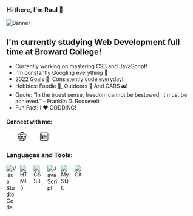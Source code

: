 
### Hi there, I'm Raul 👋
![Banner](/img/git-banner1.png=100x20 "banner" )
## I'm currently studying Web Development full time at Broward College!
- Currently working on mastering CSS and JavaScript!
- I'm constantly Googling everything 🤣
- 2022 Goals 🥅: Consistently code everyday!
- Hobbies: Foodie 🍕, Outdoors 🍃 And CARS 🚘!
- Quote: “In the truest sense, freedom cannot be bestowed; it must be achieved.” - Franklin D. Roosevelt
- Fun Fact: I ❤️ CODDING!


#### Connect with me: 

<!-- WEBSITE -->
<!-- LINKED IN -->
<!-- GMAIL -->
 [![website](./img/beldark25x25.png)](https://codestackr.com#gh-dark-mode-only)
 [![website](./img/weblightmode25x25.png)](https://codestackr.com#gh-light-mode-only) 
 [![website](./img/linkedindark25x25.png)](https://www.linkedin.com/feed/?trk=nav_logo#gh-dark-mode-only)
 [![website](./img/linkedinlight25X25.png)](https://www.linkedin.com/feed/#gh-light-mode-only)
 [![website](./img/gmaildark25x25.png)](mailto:raulcorrea.rc@gmail.com)







### Languages and Tools:

<img align="left" alt="Visual Studio Code" width="26px" src="https://cdn.jsdelivr.net/gh/devicons/devicon/icons/vscode/vscode-original.svg" style="padding-right:10px;" />
<img align="left" alt="HTML5" width="26px" src="https://cdn.jsdelivr.net/gh/devicons/devicon/icons/html5/html5-original.svg" style="padding-right:10px;" />
<img align="left" alt="CSS3" width="26px" src="https://cdn.jsdelivr.net/gh/devicons/devicon/icons/css3/css3-original.svg" style="padding-right:10px;" />
<img align="left" alt="JavaScript" width="26px" src="https://cdn.jsdelivr.net/gh/devicons/devicon/icons/javascript/javascript-original.svg" style="padding-right:10px;" />
<img align="left" alt="MySQL" width="26px" src="https://cdn.jsdelivr.net/gh/devicons/devicon/icons/mysql/mysql-original.svg" style="padding-right:10px;" />
<img align="left" alt="Git" width="26px" src="https://cdn.jsdelivr.net/gh/devicons/devicon/icons/git/git-original.svg" style="padding-right:10px;" />


<br />
